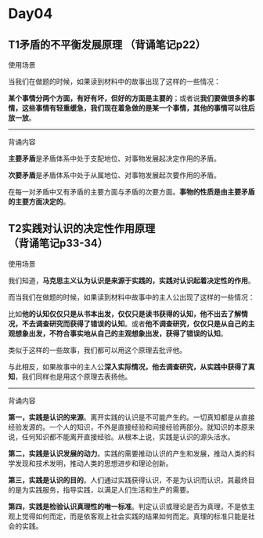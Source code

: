 # Day04

## T1**矛盾的不平衡发展原理** （背诵笔记p22）

使用场景

当我们在做题的时候，如果读到材料中的故事出现了这样的一些情况：

**某个事情分两个方面，有好有坏，但好的方面是主要的**；或者说**我们要做很多的事情，这些事情有轻重缓急，我们现在着急做的是某一个事情，其他的事情可以往后放一放**。

----

背诵内容

**主要矛盾**是矛盾体系中处于支配地位、对事物发展起决定作用的矛盾。

**次要矛盾**是矛盾体系中处于从属地位、对事物发展起次要作用的矛盾。

在每一对矛盾中又有矛盾的主要方面与矛盾的次要方面。**事物的性质是由主要矛盾的主要方面决定的**。

## T2**实践对认识的决定性作用原理** （背诵笔记p33-34）

使用场景

我们知道，**马克思主义认为认识是来源于实践的，实践对认识起着决定性的作用**。

而当我们在做题的时候，如果读到材料中故事中的主人公出现了这样的一些情况：

比如**他的认知仅仅只是从书本出发，仅仅只是读书获得的认知，他不出去了解情况，不去调查研究而获得了错误的认知**。或者**他不调查研究，仅仅只是从自己的主观想象出发，不符合事实地从自己的主观想象出发，获得了错误的认知**。

类似于这样的一些故事，我们都可以用这个原理去批评他。

与此相反，如果故事中的主人公**深入实际情况，他去调查研究，从实践中获得了真知**，我们同样也是用这个原理去表扬他。

---

背诵内容

**第一，实践是认识的来源**。离开实践的认识是不可能产生的。一切真知都是从直接经验发源的。一个人的知识，不外是直接经验和间接经验两部分。就知识的本原来说，任何知识都不能离开直接经验。从根本上说，实践是认识的源头活水。

**第二，实践是认识发展的动力**。实践的需要推动认识的产生和发展，推动人类的科学发现和技术发明，推动人类的思想进步和理论创新。

**第三，实践是认识的目的**。人们通过实践获得认识，不是为认识而认识，其最终目的是为实践服务，指导实践，以满足人们生活和生产的需要。

**第四，实践是检验认识真理性的唯一标准**。判定认识或理论是否为真理，不是依主观上觉得如何而定，而是依客观上社会实践的结果如何而定。真理的标准只能是社会的实践。







